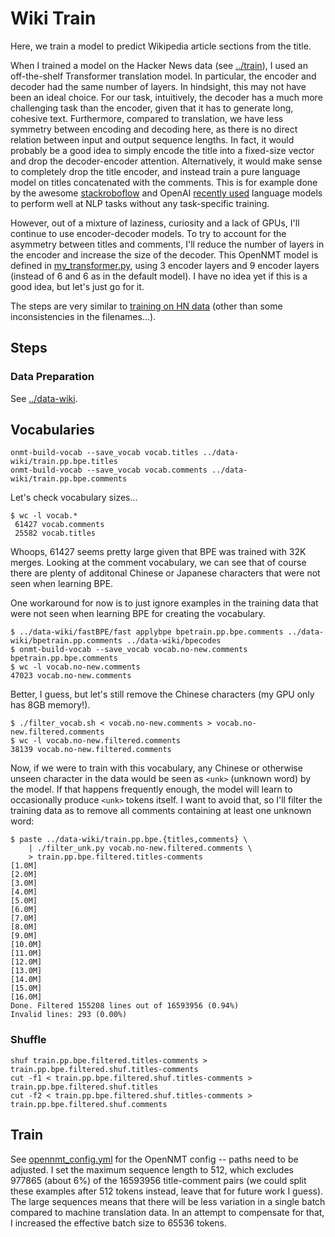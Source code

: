 # Wiki Train
Here, we train a model to predict Wikipedia article sections from the title.

When I trained a model on the Hacker News data (see [../train](../train)), I used an off-the-shelf Transformer translation model. In particular, the encoder and decoder had the same number of layers. In hindsight, this may not have been an ideal choice. For our task, intuitively, the decoder has a much more challenging task than the encoder, given that it has to generate long, cohesive text. Furthermore, compared to translation, we have less symmetry between encoding and decoding here, as there is no direct relation between input and output sequence lengths. In fact, it would probably be a good idea to simply encode the title into a fixed-size vector and drop the decoder-encoder attention. Alternatively, it would make sense to completely drop the title encoder, and instead train a pure language model on titles concatenated with the comments. This is for example done by the awesome [stackroboflow](https://stackroboflow.com) and OpenAI [recently used](https://openai.com/blog/better-language-models/) language models to perform well at NLP tasks without any task-specific training.

However, out of a mixture of laziness, curiosity and a lack of GPUs, I'll continue to use encoder-decoder models. To try to account for the asymmetry between titles and comments, I'll reduce the number of layers in the encoder and increase the size of the decoder. This OpenNMT model is defined in [my_transformer.py](my_transformer.py), using 3 encoder layers and 9 encoder layers (instead of 6 and 6 as in the default model). I have no idea yet if this is a good idea, but let's just go for it.

The steps are very similar to [training on HN data](../train) (other than some inconsistencies in the filenames...).

## Steps
### Data Preparation
See [../data-wiki](../data-wiki).

## Vocabularies
```
onmt-build-vocab --save_vocab vocab.titles ../data-wiki/train.pp.bpe.titles
onmt-build-vocab --save_vocab vocab.comments ../data-wiki/train.pp.bpe.comments
```
Let's check vocabulary sizes...
```
$ wc -l vocab.*
 61427 vocab.comments
 25582 vocab.titles
```
Whoops, 61427 seems pretty large given that BPE was trained with 32K merges.
Looking at the comment vocabulary, we can see that of course there are plenty of additonal Chinese or Japanese characters that were not seen when learning BPE. 

One workaround for now is to just ignore examples in the training data that were not seen when learning BPE for creating the vocabulary.
```
$ ../data-wiki/fastBPE/fast applybpe bpetrain.pp.bpe.comments ../data-wiki/bpetrain.pp.comments ../data-wiki/bpecodes
$ onmt-build-vocab --save_vocab vocab.no-new.comments bpetrain.pp.bpe.comments
$ wc -l vocab.no-new.comments
47023 vocab.no-new.comments
```
Better, I guess, but let's still remove the Chinese characters (my GPU only has 8GB memory!).
```
$ ./filter_vocab.sh < vocab.no-new.comments > vocab.no-new.filtered.comments
$ wc -l vocab.no-new.filtered.comments
38139 vocab.no-new.filtered.comments
```
Now, if we were to train with this vocabulary, any Chinese or otherwise unseen character in the data would be seen as `<unk>` (unknown word) by the model. If that happens frequently enough, the model
will learn to occasionally produce `<unk>` tokens itself. I want to avoid that, so I'll filter the
training data as to remove all comments containing at least one unknown word:
```
$ paste ../data-wiki/train.pp.bpe.{titles,comments} \
    | ./filter_unk.py vocab.no-new.filtered.comments \
    > train.pp.bpe.filtered.titles-comments
[1.0M]
[2.0M]
[3.0M]
[4.0M]
[5.0M]
[6.0M]
[7.0M]
[8.0M]
[9.0M]
[10.0M]
[11.0M]
[12.0M]
[13.0M]
[14.0M]
[15.0M]
[16.0M]
Done. Filtered 155208 lines out of 16593956 (0.94%)
Invalid lines: 293 (0.00%)
```

### Shuffle
```
shuf train.pp.bpe.filtered.titles-comments > train.pp.bpe.filtered.shuf.titles-comments
cut -f1 < train.pp.bpe.filtered.shuf.titles-comments > train.pp.bpe.filtered.shuf.titles
cut -f2 < train.pp.bpe.filtered.shuf.titles-comments > train.pp.bpe.filtered.shuf.comments
```

## Train
See [opennmt_config.yml](opennmt_config.yml) for the OpenNMT config -- paths need to be adjusted.
I set the maximum sequence length to 512, which excludes 977865 (about 6%) of the 16593956 title-comment pairs (we could split these examples after 512 tokens instead, leave that for future work I guess). The large sequences means that there will be less variation in a single batch compared to machine translation data. In an attempt to compensate for that, I increased the effective batch size to 65536 tokens.
